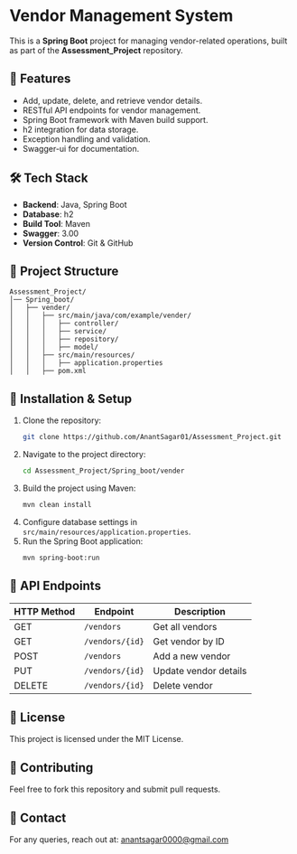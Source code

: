 # Vendor Management System

This is a **Spring Boot** project for managing vendor-related operations, built as part of the **Assessment_Project** repository.

## 🚀 Features
- Add, update, delete, and retrieve vendor details.
- RESTful API endpoints for vendor management.
- Spring Boot framework with Maven build support.
- h2 integration for data storage.
- Exception handling and validation.
- Swagger-ui for documentation.

## 🛠 Tech Stack
- **Backend**: Java, Spring Boot
- **Database**: h2
- **Build Tool**: Maven
- **Swagger**: 3.00
- **Version Control**: Git & GitHub

## 📂 Project Structure
```
Assessment_Project/
│── Spring_boot/
│   ├── vender/
│   │   ├── src/main/java/com/example/vender/
│   │   │   ├── controller/
│   │   │   ├── service/
│   │   │   ├── repository/
│   │   │   ├── model/
│   │   ├── src/main/resources/
│   │   │   ├── application.properties
│   │   ├── pom.xml
```

## 🔧 Installation & Setup
1. Clone the repository:
   ```sh
   git clone https://github.com/AnantSagar01/Assessment_Project.git
   ```
2. Navigate to the project directory:
   ```sh
   cd Assessment_Project/Spring_boot/vender
   ```
3. Build the project using Maven:
   ```sh
   mvn clean install
   ```
4. Configure database settings in `src/main/resources/application.properties`.
5. Run the Spring Boot application:
   ```sh
   mvn spring-boot:run
   ```

## 📌 API Endpoints
| HTTP Method | Endpoint       | Description |
|------------|---------------|-------------|
| GET        | `/vendors`     | Get all vendors |
| GET        | `/vendors/{id}` | Get vendor by ID |
| POST       | `/vendors`     | Add a new vendor |
| PUT        | `/vendors/{id}` | Update vendor details |
| DELETE     | `/vendors/{id}` | Delete vendor |

## 📝 License
This project is licensed under the MIT License.

## 🤝 Contributing
Feel free to fork this repository and submit pull requests.

## 📧 Contact
For any queries, reach out at: [anantsagar0000@gmail.com](mailto:anantsagar0000@gmail.com)
